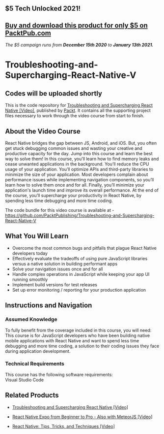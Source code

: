 ## $5 Tech Unlocked 2021!
[Buy and download this product for only $5 on PacktPub.com](https://www.packtpub.com/)
-----
*The $5 campaign         runs from __December 15th 2020__ to __January 13th 2021.__*

# Troubleshooting-and-Supercharging-React-Native-V
## Codes will be uploaded shortly

This is the code repository for [Troubleshooting and Supercharging React Native [Video]](https://www.packtpub.com/application-development/troubleshooting-and-supercharging-react-native-video), published by [Packt](https://www.packtpub.com/?utm_source=github). It contains all the supporting project files necessary to work through the video course from start to finish.
## About the Video Course
React Native bridges the gap between JS, Android, and iOS. But, you often get stuck debugging common issues and wasting your creative and productive capacity for the day. Jump into this course and learn the best way to solve them!
In this course, you’ll learn how to find memory leaks and cease unwanted applications in the background. You’ll reduce the CPU usage of your application. You’ll optimize APIs and third-party libraries to minimize the size of your application. Most developers complain about performance issues while implementing navigation components, so you’ll learn how to solve them once and for all. Finally, you’ll minimize your application's launch time and improve its overall performance.
At the end of the course, you’ll supercharge your productivity in React Native, by spending less time debugging and more time coding.

The code bundle for this video course is available at - https://github.com/PacktPublishing/Troubleshooting-and-Supercharging-React-Native-V

<H2>What You Will Learn</H2>
<DIV class=book-info-will-learn-text>
<UL>
<LI> Overcome the most common bugs and pitfalls that plague React Native developers today
<LI> Effectively evaluate the tradeoffs of using pure JavaScript libraries versus a native solution in building performant apps
<LI> Solve your navigation issues once and for all
<LI> Handle complex operations in JavaScript while keeping your app UI running smoothly
<LI> Implement build versions for test releases
<LI> Set up error monitoring / reporting for your production application </UL></DIV>

## Instructions and Navigation
### Assumed Knowledge
To fully benefit from the coverage included in this course, you will need:<br/>
This course is for JavaScript developers who have been building native mobile applications with React Native and want to spend less time debugging and more time coding, a solution to their coding issues they face during application development. 	
### Technical Requirements
This course has the following software requirements:<br/>
Visual Studio Code <br/>




## Related Products
* [Troubleshooting and Supercharging React Native [Video]](https://prod.packtpub.com/in/application-development/troubleshooting-and-supercharging-react-native-video)

* [React Native Expo from Beginner to Pro - Also with MeteorJS [Video]](https://prod.packtpub.com/in/application-development/react-native-expo-beginner-pro-also-meteorjs-video)

* [React Native: Tips, Tricks, and Techniques [Video]](https://prod.packtpub.com/in/web-development/react-native-tips-tricks-and-techniques-video)
